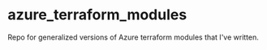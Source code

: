 # azure_terraform_modules
Repo for generalized versions of Azure terraform modules that I've written. 